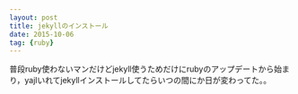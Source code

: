 ```yaml
---
layout: post
title: jekyllのインストール
date: 2015-10-06
tag: {ruby}
---
```


普段ruby使わないマンだけどjekyll使うためだけにrubyのアップデートから始まり，yajlいれてjekyllインストールしてたらいつの間にか日が変わってた。。

